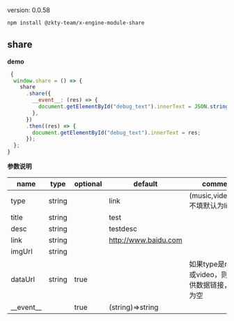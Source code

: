
version: 0.0.58
``` bash
npm install @zkty-team/x-engine-module-share
```



## share



**demo**
``` js
 {
  window.share = () => {
    share
      .share({
        __event__: (res) => {
          document.getElementById("debug_text").innerText = JSON.stringify(res);
        },
      })
      .then((res) => {
        document.getElementById("debug_text").innerText = res;
      });
  };
}
``` 

	
**参数说明**

| name                        | type      | optional | default   | comment  |
| --------------------------- | --------- | -------- | --------- |--------- |
| type | string |  | link |  (music,video,link) 不填默认为link |
| title | string |  | test |  |
| desc | string |  | testdesc |  |
| link | string |  | http://www.baidu.com |  |
| imgUrl | string |  |  |  |
| dataUrl | string | true |  |  如果type是music或video，则要提供数据链接，默认为空 |
| \_\_event\_\_ |  | true | (string)=>string |  |

    